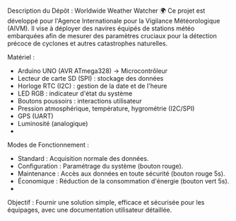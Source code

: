 Description du Dépôt : Worldwide Weather Watcher 🌍
Ce projet est développé pour l'Agence Internationale pour la Vigilance Météorologique (AIVM). Il vise à déployer des navires équipés de stations météo embarquées afin de mesurer des paramètres cruciaux pour la détection précoce de cyclones et autres catastrophes naturelles.

Matériel :
-    Arduino UNO (AVR ATmega328) → Microcontrôleur
-    Lecteur de carte SD (SPI) : stockage des données
-    Horloge RTC (I2C) : gestion de la date et de l'heure
-    LED RGB : indicateur d'état du système
-    Boutons poussoirs : interactions utilisateur
-    Pression atmosphérique, température, hygrométrie (I2C/SPI)
-    GPS (UART)
-    Luminosité (analogique)
-    
Modes de Fonctionnement :
-    Standard : Acquisition normale des données.
-    Configuration : Paramétrage du système (bouton rouge).
-    Maintenance : Accès aux données en toute sécurité (bouton rouge 5s).
-    Économique : Réduction de la consommation d'énergie (bouton vert 5s).
-    
Objectif :
Fournir une solution simple, efficace et sécurisée pour les équipages, avec une documentation utilisateur détaillée.
